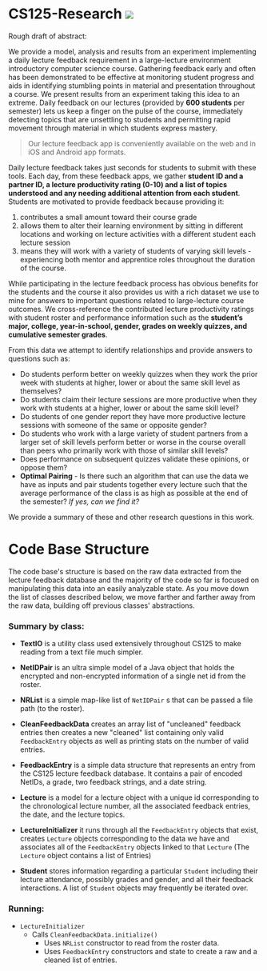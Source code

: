 # CS125-Research ![](https://travis-ci.org/Togira/CS125-Research.svg)
Rough draft of abstract:

We provide a model, analysis and results from an experiment implementing a daily lecture feedback requirement in a large-lecture environment introductory computer science course. Gathering feedback early and often has been demonstrated to be effective at monitoring student progress and aids in identifying stumbling points in material and presentation throughout a course. We present results from an experiment taking this idea to an extreme. Daily feedback on our lectures (provided by **600 students** per semester) lets us keep a finger on the pulse of the course, immediately detecting topics that are unsettling to students and permitting rapid movement through material in which students express mastery.

> Our lecture feedback app is conveniently available on the web and in iOS and Android app formats.

Daily lecture feedback takes just seconds for students to submit with these tools. Each day, from these feedback apps, we gather **student ID and a partner ID, a lecture productivity rating (0-10) and a list of topics understood and any needing additional attention from each student**. Students are motivated to provide feedback because providing it: 

1. contributes a small amount toward their course grade
2. allows them to alter their learning environment by sitting in different locations and working on lecture activities with a different student each lecture session
3. means they will work with a variety of students of varying skill levels - experiencing both mentor and apprentice roles throughout the duration of the course.
	
While participating in the lecture feedback process has obvious benefits for the students and the course it also provides us with a rich dataset we use to mine for answers to important questions related to large-lecture course outcomes. We cross-reference the contributed lecture productivity ratings with student roster and performance information such as the **student’s major, college, year-in-school, gender, grades on weekly quizzes, and cumulative semester grades**.

From this data we attempt to identify relationships and provide answers to questions such as:

* Do students perform better on weekly quizzes when they work the prior week with students at higher, lower or about the same skill level as themselves?
* Do students claim their lecture sessions are more productive when they work with students at a higher, lower or about the same skill level?
* Do students of one gender report they have more productive lecture sessions with someone of the same or opposite gender?
* Do students who work with a large variety of student partners from a larger set of skill levels perform better or worse in the course overall than peers who primarily work with those of similar skill levels?
* Does performance on subsequent quizzes validate these opinions, or oppose them?
* **Optimal Pairing** - Is there such an algorithm that can use the data we have as inputs and pair students together every lecture such that the average performance of the class is as high as possible at the end of the semester? _If yes, can we find it?_

We provide a summary of these and other research questions in this work.


# Code Base Structure
The code base's structure is based on the raw data extracted from the lecture feedback database and the majority of the code so far is focused on manipulating this data into an easily analyzable state.  As you move down the list of classes described below, we move farther and farther away from the raw data, building off previous classes' abstractions.

### Summary by class:
* **TextIO** is a utility class used extensively throughout CS125 to make reading from a text file much simpler.

* **NetIDPair** is an ultra simple model of a Java object that holds the encrypted and non-encrypted information of a single net id from the roster.
* **NRList** is a simple map-like list of `NetIDPair` s that can be passed a file path (to the roster).
* **CleanFeedbackData** creates an array list of "uncleaned" feedback entries then creates a new "cleaned" list containing only valid `FeedbackEntry` objects as well as printing stats on the number of valid entries.
* **FeedbackEntry** is a simple data structure that represents an entry from the CS125 lecture feedback database. It contains a pair of encoded NetIDs, a grade, two feedback strings, and a date string.
* **Lecture** is a model for a lecture object with a unique id corresponding to the chronological lecture number, all the associated feedback entries, the date, and the lecture topics.
* **LectureInitializer** it runs through all the `FeedbackEntry` objects that exist, creates `Lecture` objects corresponding to the data we have and associates all of the `FeedbackEntry` objects linked to that `Lecture` (The `Lecture` object contains a list of Entries)
* **Student** stores information regarding a particular `Student` including their lecture attendance, possibly grades and gender, and all their feedback interactions. A list of `Student` objects may frequently be iterated over.



### Running:
* `LectureInitializer`
	* Calls `CleanFeedbackData.initialize()`
		* Uses `NRList` constructor to read from the roster data.
		* Uses `FeedbackEntry` constructors and state to create a raw and a cleaned list of entries.

